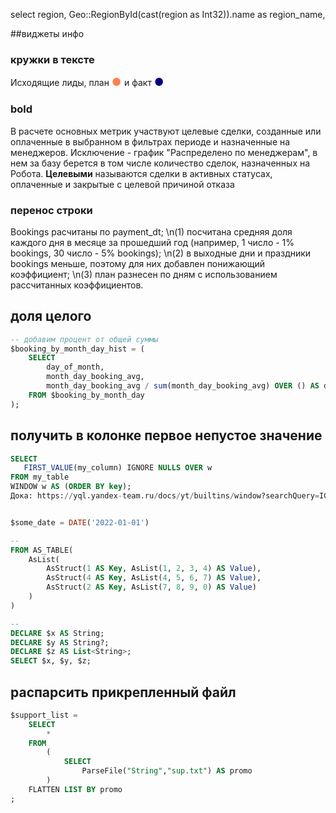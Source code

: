 select region, Geo::RegionById(cast(region as Int32)).name as region_name,

##виджеты инфо
### кружки в тексте
Исходящие лиды, план <span style="color:coral; font-size: 1.2em">&#9679; </span>  и факт <span style="color:navy; font-size: 1.2em">&#9679; </span>

### bold
В расчете основных метрик участвуют целевые сделки, созданные или оплаченные в выбранном в фильтрах периоде и назначенные на менеджеров. Исключение - график "Распределено по менеджерам", в нем за базу берется в том числе количество сделок, назначенных на Робота. **Целевыми** называются сделки в активных статусах, оплаченные и закрытые с целевой причиной отказа

### перенос строки
Bookings расчитаны по payment_dt;
\n(1) посчитана средняя доля каждого дня в месяце за прошедший год (например, 1 число - 1% bookings, 30 число - 5% bookings);
\n(2) в выходные дни и праздники bookings меньше, поэтому для них добавлен понижающий коэффициент;
\n(3) план разнесен по дням с использованием рассчитанных коэффициентов.


## доля целого

```sql
-- добавим процент от общей суммы
$booking_by_month_day_hist = (
    SELECT
        day_of_month,
        month_day_booking_avg,
        month_day_booking_avg / sum(month_day_booking_avg) OVER () AS day_pct_hist
    FROM $booking_by_month_day
);
```

## получить в колонке первое непустое значение

```sql
SELECT
   FIRST_VALUE(my_column) IGNORE NULLS OVER w
FROM my_table
WINDOW w AS (ORDER BY key);
Дока: https://yql.yandex-team.ru/docs/yt/builtins/window?searchQuery=IGNORE%20NULLS#first_value-/-last_value 


$some_date = DATE('2022-01-01')

-- 
FROM AS_TABLE(
    AsList(
        AsStruct(1 AS Key, AsList(1, 2, 3, 4) AS Value),
        AsStruct(4 AS Key, AsList(4, 5, 6, 7) AS Value),
        AsStruct(2 AS Key, AsList(7, 8, 9, 0) AS Value)
    )
)

--
DECLARE $x AS String;
DECLARE $y AS String?;
DECLARE $z AS List<String>;
SELECT $x, $y, $z;
```



## распарсить прикрепленный файл

```sql
$support_list = 
    SELECT
        *
    FROM 
        (
            SELECT
                ParseFile("String","sup.txt") AS promo
        )
    FLATTEN LIST BY promo
;
```

